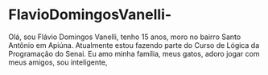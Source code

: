 # FlavioDomingosVanelli-
Olá, sou Flávio Domingos Vanelli, tenho 15 anos, moro no bairro Santo Antônio em Apiúna. Atualmente estou fazendo parte do Curso de Lógica da Programação do Senai. Eu amo minha família, meus gatos, adoro jogar com meus amigos, sou inteligente,
